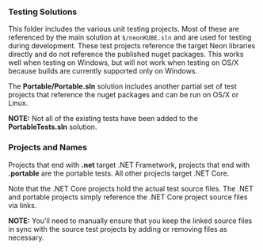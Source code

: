 ### Testing Solutions

This folder includes the various unit testing projects.  Most of these are referenced by the main solution at `$/neonKUBE.sln` and are used for testing during development.  These test projects reference the target Neon libraries directly and do not reference the published nuget packages.  This works well when testing on Windows, but will not work when testing on OS/X because builds are currently supported only on Windows.

The **Portable/Portable.sln** solution includes another partial set of test projects that reference the nuget packages and can be run on OS/X or Linux.

**NOTE:** Not all of the existing tests have been added to the **PortableTests.sln** solution.

### Projects and Names

Projects that end with **.net** target .NET Frametwork, projects that end with **.portable** are the portable tests.  All other projects target .NET Core.

Note that the .NET Core projects hold the actual test source files.  The .NET and portable projects simply reference the .NET Core project source files via links.

**NOTE:** You'll need to manually ensure that you keep the linked source files in sync with the source test projects by adding or removing files as necessary.
